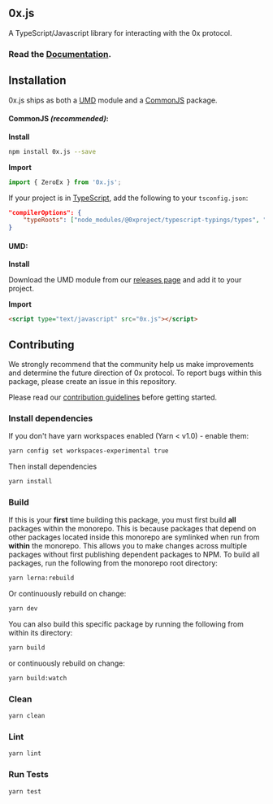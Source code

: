 ## 0x.js

A TypeScript/Javascript library for interacting with the 0x protocol.

### Read the [Documentation](https://0xproject.com/docs/0x.js).

## Installation

0x.js ships as both a [UMD](https://github.com/umdjs/umd) module and a [CommonJS](https://en.wikipedia.org/wiki/CommonJS) package.

#### CommonJS _(recommended)_:

**Install**

```bash
npm install 0x.js --save
```

**Import**

```javascript
import { ZeroEx } from '0x.js';
```

If your project is in [TypeScript](https://www.typescriptlang.org/), add the following to your `tsconfig.json`:

```json
"compilerOptions": {
    "typeRoots": ["node_modules/@0xproject/typescript-typings/types", "node_modules/@types"],
}
```

#### UMD:

**Install**

Download the UMD module from our [releases page](https://github.com/0xProject/0x-monorepo/releases) and add it to your project.

**Import**

```html
<script type="text/javascript" src="0x.js"></script>
```

## Contributing

We strongly recommend that the community help us make improvements and determine the future direction of 0x protocol. To report bugs within this package, please create an issue in this repository.

Please read our [contribution guidelines](../../CONTRIBUTING.md) before getting started.

### Install dependencies

If you don't have yarn workspaces enabled (Yarn < v1.0) - enable them:

```bash
yarn config set workspaces-experimental true
```

Then install dependencies

```bash
yarn install
```

### Build

If this is your **first** time building this package, you must first build **all** packages within the monorepo. This is because packages that depend on other packages located inside this monorepo are symlinked when run from **within** the monorepo. This allows you to make changes across multiple packages without first publishing dependent packages to NPM. To build all packages, run the following from the monorepo root directory:

```bash
yarn lerna:rebuild
```

Or continuously rebuild on change:

```bash
yarn dev
```

You can also build this specific package by running the following from within its directory:

```bash
yarn build
```

or continuously rebuild on change:

```bash
yarn build:watch
```

### Clean

```bash
yarn clean
```

### Lint

```bash
yarn lint
```

### Run Tests

```bash
yarn test
```
